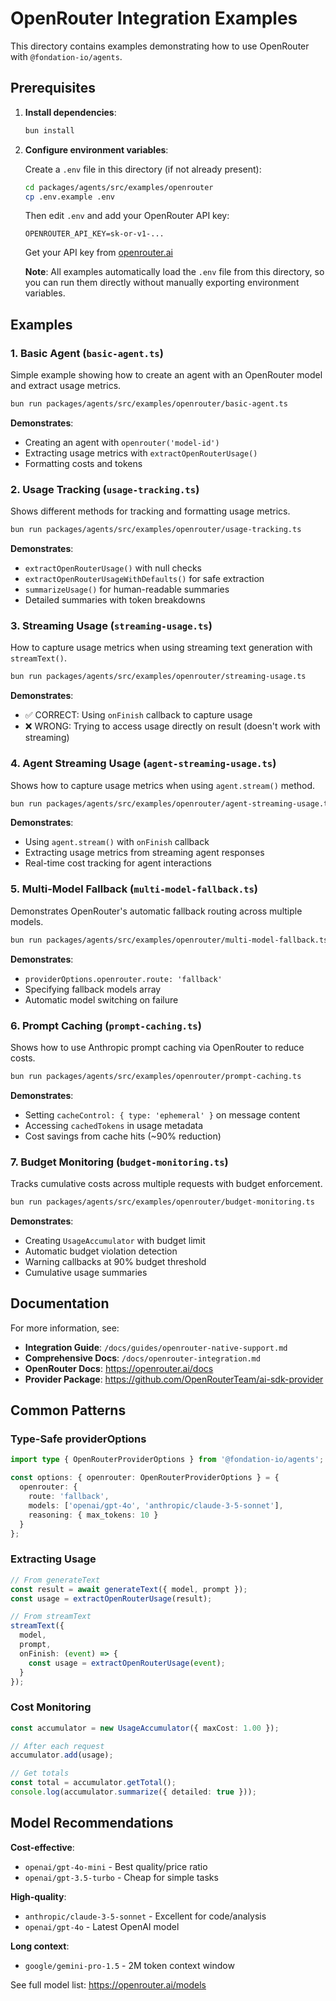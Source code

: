 # OpenRouter Integration Examples

This directory contains examples demonstrating how to use OpenRouter with `@fondation-io/agents`.

## Prerequisites

1. **Install dependencies**:
   ```bash
   bun install
   ```

2. **Configure environment variables**:

   Create a `.env` file in this directory (if not already present):
   ```bash
   cd packages/agents/src/examples/openrouter
   cp .env.example .env
   ```

   Then edit `.env` and add your OpenRouter API key:
   ```
   OPENROUTER_API_KEY=sk-or-v1-...
   ```

   Get your API key from [openrouter.ai](https://openrouter.ai)

   **Note**: All examples automatically load the `.env` file from this directory, so you can run them directly without manually exporting environment variables.

## Examples

### 1. Basic Agent (`basic-agent.ts`)

Simple example showing how to create an agent with an OpenRouter model and extract usage metrics.

```bash
bun run packages/agents/src/examples/openrouter/basic-agent.ts
```

**Demonstrates**:
- Creating an agent with `openrouter('model-id')`
- Extracting usage metrics with `extractOpenRouterUsage()`
- Formatting costs and tokens

### 2. Usage Tracking (`usage-tracking.ts`)

Shows different methods for tracking and formatting usage metrics.

```bash
bun run packages/agents/src/examples/openrouter/usage-tracking.ts
```

**Demonstrates**:
- `extractOpenRouterUsage()` with null checks
- `extractOpenRouterUsageWithDefaults()` for safe extraction
- `summarizeUsage()` for human-readable summaries
- Detailed summaries with token breakdowns

### 3. Streaming Usage (`streaming-usage.ts`)

How to capture usage metrics when using streaming text generation with `streamText()`.

```bash
bun run packages/agents/src/examples/openrouter/streaming-usage.ts
```

**Demonstrates**:
- ✅ CORRECT: Using `onFinish` callback to capture usage
- ❌ WRONG: Trying to access usage directly on result (doesn't work with streaming)

### 4. Agent Streaming Usage (`agent-streaming-usage.ts`)

Shows how to capture usage metrics when using `agent.stream()` method.

```bash
bun run packages/agents/src/examples/openrouter/agent-streaming-usage.ts
```

**Demonstrates**:
- Using `agent.stream()` with `onFinish` callback
- Extracting usage metrics from streaming agent responses
- Real-time cost tracking for agent interactions

### 5. Multi-Model Fallback (`multi-model-fallback.ts`)

Demonstrates OpenRouter's automatic fallback routing across multiple models.

```bash
bun run packages/agents/src/examples/openrouter/multi-model-fallback.ts
```

**Demonstrates**:
- `providerOptions.openrouter.route: 'fallback'`
- Specifying fallback models array
- Automatic model switching on failure

### 6. Prompt Caching (`prompt-caching.ts`)

Shows how to use Anthropic prompt caching via OpenRouter to reduce costs.

```bash
bun run packages/agents/src/examples/openrouter/prompt-caching.ts
```

**Demonstrates**:
- Setting `cacheControl: { type: 'ephemeral' }` on message content
- Accessing `cachedTokens` in usage metadata
- Cost savings from cache hits (~90% reduction)

### 7. Budget Monitoring (`budget-monitoring.ts`)

Tracks cumulative costs across multiple requests with budget enforcement.

```bash
bun run packages/agents/src/examples/openrouter/budget-monitoring.ts
```

**Demonstrates**:
- Creating `UsageAccumulator` with budget limit
- Automatic budget violation detection
- Warning callbacks at 90% budget threshold
- Cumulative usage summaries

## Documentation

For more information, see:

- **Integration Guide**: `/docs/guides/openrouter-native-support.md`
- **Comprehensive Docs**: `/docs/openrouter-integration.md`
- **OpenRouter Docs**: https://openrouter.ai/docs
- **Provider Package**: https://github.com/OpenRouterTeam/ai-sdk-provider

## Common Patterns

### Type-Safe providerOptions

```typescript
import type { OpenRouterProviderOptions } from '@fondation-io/agents';

const options: { openrouter: OpenRouterProviderOptions } = {
  openrouter: {
    route: 'fallback',
    models: ['openai/gpt-4o', 'anthropic/claude-3-5-sonnet'],
    reasoning: { max_tokens: 10 }
  }
};
```

### Extracting Usage

```typescript
// From generateText
const result = await generateText({ model, prompt });
const usage = extractOpenRouterUsage(result);

// From streamText
streamText({
  model,
  prompt,
  onFinish: (event) => {
    const usage = extractOpenRouterUsage(event);
  }
});
```

### Cost Monitoring

```typescript
const accumulator = new UsageAccumulator({ maxCost: 1.00 });

// After each request
accumulator.add(usage);

// Get totals
const total = accumulator.getTotal();
console.log(accumulator.summarize({ detailed: true }));
```

## Model Recommendations

**Cost-effective**:
- `openai/gpt-4o-mini` - Best quality/price ratio
- `openai/gpt-3.5-turbo` - Cheap for simple tasks

**High-quality**:
- `anthropic/claude-3-5-sonnet` - Excellent for code/analysis
- `openai/gpt-4o` - Latest OpenAI model

**Long context**:
- `google/gemini-pro-1.5` - 2M token context window

See full model list: https://openrouter.ai/models
